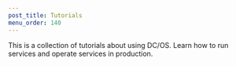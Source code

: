 ```yaml
---
post_title: Tutorials
menu_order: 140
---
```

This is a collection of tutorials about using DC/OS. Learn how to run services and operate services in production.
